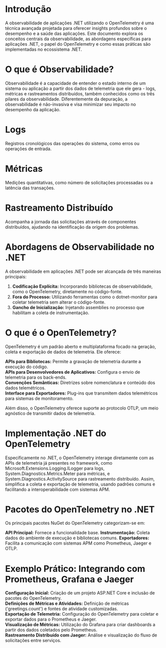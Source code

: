 # Introdução
A observabilidade de aplicações .NET utilizando o OpenTelemetry é uma técnica avançada projetada para oferecer insights profundos sobre o desempenho e a saúde das aplicações. Este documento explora os conceitos centrais da observabilidade, as abordagens específicas para aplicações .NET, o papel do OpenTelemetry e como essas práticas são implementadas no ecossistema .NET.

# O que é Observabilidade?
Observabilidade é a capacidade de entender o estado interno de um sistema ou aplicação a partir dos dados de telemetria que ele gera - logs, métricas e rastreamentos distribuídos, também conhecidos como os três pilares da observabilidade. Diferentemente da depuração, a observabilidade é não-invasiva e visa minimizar seu impacto no desempenho da aplicação.

# Logs
Registros cronológicos das operações do sistema, como erros ou operações de entrada.

# Métricas
Medições quantitativas, como número de solicitações processadas ou a latência das transações.

# Rastreamento Distribuído
Acompanha a jornada das solicitações através de componentes distribuídos, ajudando na identificação da origem dos problemas.

# Abordagens de Observabilidade no .NET
A observabilidade em aplicações .NET pode ser alcançada de três maneiras principais:

1. **Codificação Explícita:** Incorporando bibliotecas de observabilidade, como o OpenTelemetry, diretamente no código-fonte.
2. **Fora do Processo:** Utilizando ferramentas como o dotnet-monitor para coletar telemetria sem alterar o código-fonte.
3. **Gancho de Inicialização:** Injetando assemblies no processo que habilitam a coleta de instrumentação.

# O que é o OpenTelemetry?

OpenTelemetry é um padrão aberto e multiplataforma focado na geração, coleta e exportação de dados de telemetria. Ele oferece:

**APIs para Bibliotecas:** Permite a gravação de telemetria durante a execução do código.  
**APIs para Desenvolvedores de Aplicativos:** Configura o envio de telemetria para os back-ends.  
**Convenções Semânticas:** Diretrizes sobre nomenclatura e conteúdo dos dados telemétricos.  
**Interface para Exportadores:** Plug-ins que transmitem dados telemétricos para sistemas de   monitoramento.

Além disso, o OpenTelemetry oferece suporte ao protocolo OTLP, um meio agnóstico de transmitir dados de telemetria.

# Implementação .NET do OpenTelemetry

Especificamente no .NET, o OpenTelemetry interage diretamente com as APIs de telemetria já presentes no framework, como Microsoft.Extensions.Logging.ILogger para logs, System.Diagnostics.Metrics.Meter para métricas, e System.Diagnostics.ActivitySource para rastreamento distribuído. Assim, simplifica a coleta e exportação de telemetria, usando padrões comuns e facilitando a interoperabilidade com sistemas APM.

# Pacotes do OpenTelemetry no .NET

Os principais pacotes NuGet do OpenTelemetry categorizam-se em:

**API Principal:** Fornece a funcionalidade base.
**Instrumentação:** Coleta dados do ambiente de execução e bibliotecas comuns.
**Exportadores:** Facilita a comunicação com sistemas APM como Prometheus, Jaeger e OTLP.

# Exemplo Prático: Integrando com Prometheus, Grafana e Jaeger

**Configuração Inicial:** Criação de um projeto ASP.NET Core e inclusão de pacotes do OpenTelemetry.   
**Definições de Métricas e Atividades:** Definição de métricas ('greetings.count') e fontes de atividade customizadas.   
**Exportação de Telemetria:** Configuração do OpenTelemetry para coletar e exportar dados para o Prometheus e Jaeger.   
**Visualização de Métricas:** Utilização do Grafana para criar dashboards a partir dos dados coletados pelo Prometheus.    
**Rastreamento Distribuído com Jaeger:** Análise e visualização do fluxo de solicitações entre serviços.